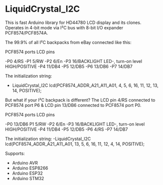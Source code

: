 # LiquidCrystal_I2C

This is fast Arduino library for HD44780 LCD display and its clones. Operates in 4-bit mode via I²C bus with 8-bit I/O expander PCF8574/PCF8574A.

The 99.9% of all I²C backpacks from eBay connected like this:

PCF8574 ports    LCD pins

-P0               4/RS
-P1               5/RW
-P2               6/En
-P3               16/BACKLIGHT LED-, turn-on level HIGH/POSITIVE
-P4               11/DB4
-P5               12/DB5
-P6               13/DB6
-P7               14/DB7

The initialization string:
- LiquidCrystal_I2C lcd(PCF8574_ADDR_A21_A11_A01, 4, 5, 6, 16, 11, 12, 13, 14, POSITIVE);

But what if your I²C backpack is different? The LCD pin 4/RS connected to PCF8574 port P6 & LCD pin 13/DB6 connected to PCF8574 port P0.

PCF8574 ports    LCD pins

-P0               13/DB6
P1               5/RW
-P2               6/En
-P3               16/BACKLIGHT LED-, turn-on level HIGH/POSITIVE
-P4               11/DB4
-P5               12/DB5
-P6               4/RS
-P7               14/DB7

The initialization string:
-LiquidCrystal_I2C lcd(PCF8574_ADDR_A21_A11_A01, 13, 5, 6, 16, 11, 12, 4, 14, POSITIVE);


Supports:

- Arduino AVR
- Arduino ESP8266
- Arduino ESP32
- Arduino STM32
